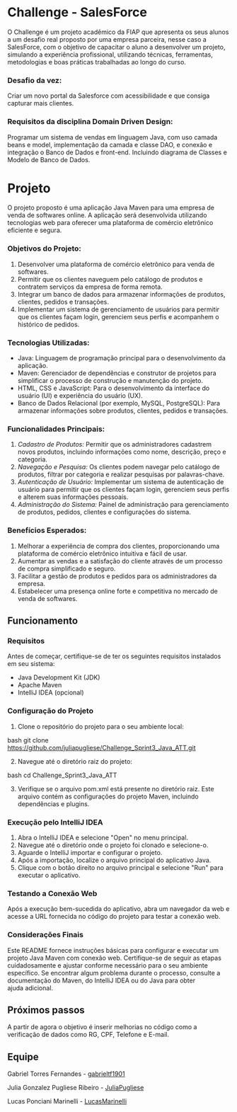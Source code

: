 # Challenge - SalesForce
O Challenge é um projeto acadêmico da FIAP que apresenta os seus alunos a um desafio real proposto por uma empresa parceira, nesse caso a SalesForce, com o objetivo de capacitar o aluno a desenvolver um projeto, simulando a experiência profissional, utilizando técnicas, ferramentas, metodologias e boas práticas trabalhadas ao longo do curso.

### Desafio da vez: 
Criar um novo portal da Salesforce com acessibilidade e que consiga capturar mais clientes.

### Requisitos da disciplina Domain Driven Design:
Programar um sistema de vendas em linguagem Java, com uso camada beans e model, implementação da camada e classe DAO, e conexão e integração  o Banco de Dados e front-end. Incluindo diagrama de Classes e Modelo de Banco de Dados.

# Projeto 
O projeto proposto é uma aplicação Java Maven para uma empresa de venda de softwares online. A aplicação será desenvolvida utilizando tecnologias web para oferecer uma plataforma de comércio eletrônico eficiente e segura.

### Objetivos do Projeto:

1. Desenvolver uma plataforma de comércio eletrônico para venda de softwares.
2. Permitir que os clientes naveguem pelo catálogo de produtos e contratem serviços da empresa de forma remota.
3. Integrar um banco de dados para armazenar informações de produtos, clientes, pedidos e transações.
4. Implementar um sistema de gerenciamento de usuários para permitir que os clientes façam login, gerenciem seus perfis e acompanhem o histórico de pedidos.

### Tecnologias Utilizadas:

- Java: Linguagem de programação principal para o desenvolvimento da aplicação.
- Maven: Gerenciador de dependências e construtor de projetos para simplificar o processo de construção e manutenção do projeto.
- HTML, CSS e JavaScript: Para o desenvolvimento da interface do usuário (UI) e experiência do usuário (UX).
- Banco de Dados Relacional (por exemplo, MySQL, PostgreSQL): Para armazenar informações sobre produtos, clientes, pedidos e transações.

### Funcionalidades Principais:

1. *Cadastro de Produtos:* Permitir que os administradores cadastrem novos produtos, incluindo informações como nome, descrição, preço e categoria.
2. *Navegação e Pesquisa:* Os clientes podem navegar pelo catálogo de produtos, filtrar por categoria e realizar pesquisas por palavras-chave.
3. *Autenticação de Usuário:* Implementar um sistema de autenticação de usuário para permitir que os clientes façam login, gerenciem seus perfis e alterem suas informações pessoais.
4. *Administração do Sistema:* Painel de administração para gerenciamento de produtos, pedidos, clientes e configurações do sistema.

### Benefícios Esperados:

1. Melhorar a experiência de compra dos clientes, proporcionando uma plataforma de comércio eletrônico intuitiva e fácil de usar.
2. Aumentar as vendas e a satisfação do cliente através de um processo de compra simplificado e seguro.
3. Facilitar a gestão de produtos e pedidos para os administradores da empresa.
4. Estabelecer uma presença online forte e competitiva no mercado de venda de softwares.



## Funcionamento

### Requisitos

Antes de começar, certifique-se de ter os seguintes requisitos instalados em seu sistema:

- Java Development Kit (JDK)
- Apache Maven
- IntelliJ IDEA (opcional)

### Configuração do Projeto

1. Clone o repositório do projeto para o seu ambiente local:

bash
git clone https://github.com/juliapugliese/Challenge_Sprint3_Java_ATT.git


2. Navegue até o diretório raiz do projeto:

bash
cd Challenge_Sprint3_Java_ATT


3. Verifique se o arquivo pom.xml está presente no diretório raiz. Este arquivo contém as configurações do projeto Maven, incluindo dependências e plugins.

### Execução pelo IntelliJ IDEA

1. Abra o IntelliJ IDEA e selecione "Open" no menu principal.
2. Navegue até o diretório onde o projeto foi clonado e selecione-o.
3. Aguarde o IntelliJ importar e configurar o projeto.
4. Após a importação, localize o arquivo principal do aplicativo Java.
5. Clique com o botão direito no arquivo principal e selecione "Run" para executar o aplicativo.


### Testando a Conexão Web

Após a execução bem-sucedida do aplicativo, abra um navegador da web e acesse a URL fornecida no código do projeto para testar a conexão web.

### Considerações Finais

Este README fornece instruções básicas para configurar e executar um projeto Java Maven com conexão web. Certifique-se de seguir as etapas cuidadosamente e ajustar conforme necessário para o seu ambiente específico. Se encontrar algum problema durante o processo, consulte a documentação do Maven, do IntelliJ IDEA ou do Java para obter ajuda adicional.


## Próximos passos

A partir de agora o objetivo é inserir melhorias no código como a verificação de dados como RG, CPF, Telefone e E-mail.

## Equipe

Gabriel Torres Fernandes - [gabrieltf1901](https://github.com/gabrieltf1901)

Julia Gonzalez Pugliese Ribeiro - [JuliaPugliese](https://github.com/JuliaPugliese) 

Lucas Ponciani Marinelli - [LucasMarinelli](https://github.com/LucasMarinelli)
